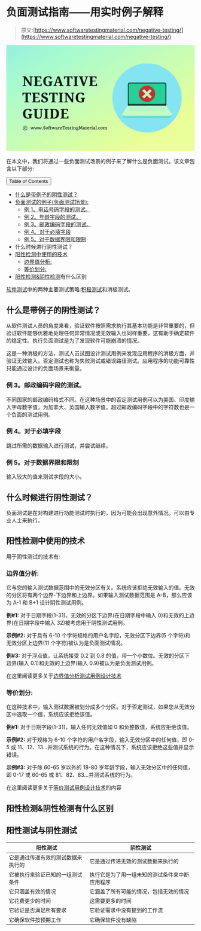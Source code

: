 # 负面测试指南——用实时例子解释

> 原文:[https://www.softwaretestingmaterial.com/negative-testing/](https://www.softwaretestingmaterial.com/negative-testing/)

![Negative Testing](img/b5b7a437cd367bafdc6f50068f69f8e1.png)

在本文中，我们将通过一些负面测试场景的例子来了解什么是负面测试。该文章包含以下部分:

<button class="kb-table-of-contents-title-btn kb-table-of-contents-toggle" aria-expanded="false" aria-label="Expand Table of Contents">Table of Contents</button>

*   [什么是带例子的阴性测试？](#h-what-is-negative-testing-with-examples)
*   [负面测试的例子(负面测试场景):](#h-examples-of-negative-testing-negative-testing-scenarios)
    *   [例 1。电话号码字段的测试。](#h-example-1-testing-of-a-phone-number-field)
    *   [例 2。年龄字段的测试。](#h-example-2-testing-of-age-field)
    *   [例 3。邮政编码字段的测试。](#h-example-3-testing-of-the-zip-code-field)
    *   [例 4。对于必填字段](#h-example-4-for-mandatory-fields)
    *   [例 5。对于数据界限和限制](#h-example-5-for-data-bounds-and-limits)
*   什么时候进行阴性测试？
*   [阳性检测中使用的技术](#h-techniques-used-in-positive-testing)
    *   [边界值分析:](#h-boundary-value-analysis)
    *   [等价划分:](#h-equivalence-partitioning)
*   [阳性检测&阴性检测](#h-what-is-the-difference-between-positive-testing-negative-testing)有什么区别



[软件测试](https://www.softwaretestingmaterial.com/software-testing/)中的两种主要测试策略:[积极测试](https://www.softwaretestingmaterial.com/positive-testing/)和消极测试。

## **什么是带例子的阴性测试？**

从软件测试人员的角度来看，验证软件按照需求执行其基本功能是非常重要的，但验证软件能够优雅地处理任何异常情况或无效输入也同样重要，这有助于确定软件的稳定性。执行负面测试是为了发现软件可能崩溃的情况。

这是一种消极的方法，测试人员试图设计测试用例来发现应用程序的消极方面，并验证无效输入。否定测试也称为失败测试或错误路径测试。应用程序的功能可靠性只能通过设计的负面场景来衡量。

### **例 3。邮政编码字段的测试。**

不同国家的邮政编码格式不同。在这种场景中的否定测试用例可以为美国、印度输入字母数字值，为加拿大、英国输入数字值。超过邮政编码字段中的字符数也是一个负面的测试用例。

### **例 4。对于必填字段**

跳过所需的数据输入进行测试，并尝试继续。

### **例 5。对于数据界限和限制**

输入较大的值来测试字段的大小。

## 什么时候进行阴性测试？

负面测试是在对构建进行功能测试时执行的，因为可能会出现意外情况。可以由专业人士来执行。

## **阳性检测中使用的技术**

用于阴性测试的技术有:

### **边界值分析:**

它与您的输入测试数据范围中的无效分区有关。系统应该拒绝无效输入的值。无效的分区将有两个边界-下边界和上边界。如果输入测试数据范围是 A-B，那么应该为 A-1 和 B+1 设计阴性测试用例。

**例#1:** 对于日期字段(1-31)，无效的分区下边界(在日期字段中输入 0)和无效的上边界(在日期字段中输入 32)被考虑用于阴性测试用例。

**示例#2:** 对于具有 6-10 个字符规格的用户名字段，无效分区下边界(5 个字符)和无效分区上边界(11 个字符)被认为是负面测试情况。

**例#3:** 对于浮点值，让系统接受 0.2 到 0.8 的值，带一个小数位。无效的分区下边界(输入 0.1)和无效的上边界(输入 0.9)被认为是负面测试用例。

在这里阅读更多关于[边界值分析测试用例设计技术](https://www.softwaretestingmaterial.com/boundary-value-analysis-testing-technique/)

### **等价划分:**

在这种技术中，输入测试数据被划分成多个分区。对于否定测试，如果您从无效分区中选取一个值，系统应该拒绝该值。

**例#1:** 对于日期字段(1-31)，输入任何无效值如 0 和负整数值，系统应拒绝该值。

**示例#2:** 对于规格为 6-10 个字符的用户名字段，输入无效分区中的任何值，即 0-5 或 11、12、13…并测试系统的行为。在这种情况下，系统应该拒绝这些值并显示错误。

**示例#3:** 对于除 60-65 岁以外的 18-80 岁年龄字段，输入无效分区中的任何值，即 0-17 或 60-65 或 81、82、83…并测试系统的行为。

在这里阅读更多关于[等价测试用例设计技术](https://www.softwaretestingmaterial.com/equivalence-partitioning-testing-technique/)的内容

## **阳性检测&阴性检测**有什么区别

## 阳性测试与阴性测试

| 阳性测试 | 阴性测试 |
| --- | --- |
| 它是通过传递有效的测试数据来执行的 | 它是通过传递无效的测试数据来执行的 |
| 它被执行来验证已知的一组测试条件 | 执行它是为了用一组未知的测试条件来中断应用程序 |
| 它只涵盖有效的情况 | 它涵盖了所有可能的情况，包括无效的情况 |
| 它花费更少的时间 | 这需要更多的时间 |
| 它验证是否满足所有要求 | 它验证需求中没有提到的工作流 |
| 它确保软件按预期工作 | 它确保软件没有缺陷 |